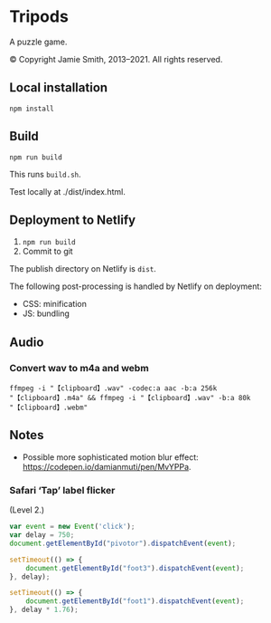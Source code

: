 # Tripods

A puzzle game.

© Copyright Jamie Smith, 2013–2021. All rights reserved.

## Local installation

`npm install`

## Build

`npm run build`

This runs `build.sh`.

Test locally at ./dist/index.html.

## Deployment to Netlify

1. `npm run build`
2. Commit to git

The publish directory on Netlify is `dist`.

The following post-processing is handled by Netlify on deployment:

* CSS: minification
* JS: bundling

## Audio

### Convert wav to m4a and webm

`ffmpeg -i "【clipboard】.wav" -codec:a aac -b:a 256k "【clipboard】.m4a" && ffmpeg -i "【clipboard】.wav" -b:a 80k "【clipboard】.webm"`

## Notes

* Possible more sophisticated motion blur effect: https://codepen.io/damianmuti/pen/MvYPPa.

### Safari ‘Tap’ label flicker

(Level 2.)

```javascript
var event = new Event('click');
var delay = 750;
document.getElementById("pivotor").dispatchEvent(event);

setTimeout(() => {
    document.getElementById("foot3").dispatchEvent(event);
}, delay);

setTimeout(() => {
    document.getElementById("foot1").dispatchEvent(event);
}, delay * 1.76);
```
